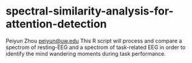 # spectral-similarity-analysis-for-attention-detection
Peiyun Zhou
peiyun@uw.edu
This R script will process and compare a spectrom of resting-EEG and a spectrom of task-related EEG 
in order to identify the mind wandering moments during task performance. 

